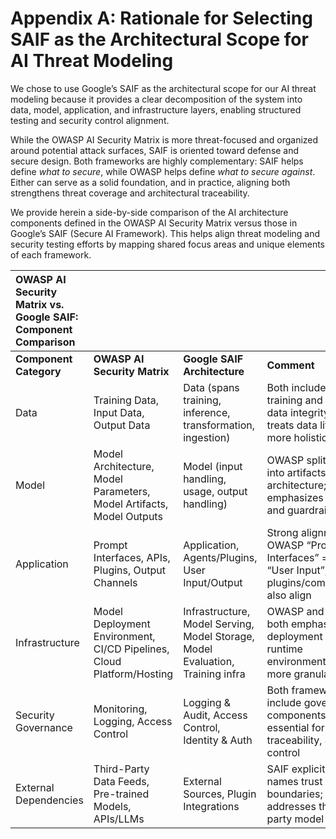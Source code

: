 # Appendix A: Rationale for Selecting SAIF as the Architectural Scope for AI Threat Modeling

We chose to use Google’s SAIF as the architectural scope for our AI threat modeling because it provides a clear decomposition of the system into data, model, application, and infrastructure layers, enabling structured testing and security control alignment.

While the OWASP AI Security Matrix is more threat-focused and organized around potential attack surfaces, SAIF is oriented toward defense and secure design. Both frameworks are highly complementary: SAIF helps define *what to secure*, while OWASP helps define *what to secure against*. Either can serve as a solid foundation, and in practice, aligning both strengthens threat coverage and architectural traceability.

We provide herein a side-by-side comparison of the AI architecture components defined in the OWASP AI Security Matrix versus those in Google’s SAIF (Secure AI Framework). This helps align threat modeling and security testing efforts by mapping shared focus areas and unique elements of each framework.

| OWASP AI Security Matrix vs. Google SAIF: Component Comparison |  |  |  |
| :---- | :---- | :---- | :---- |
| **Component Category** | **OWASP AI Security Matrix** | **Google SAIF Architecture** | **Comment** |
| Data | Training Data, Input Data, Output Data | Data (spans training, inference, transformation, ingestion) | Both include training and input data integrity; SAIF treats data lifecycle more holistically |
| Model | Model Architecture, Model Parameters, Model Artifacts, Model Outputs | Model (input handling, usage, output handling) | OWASP splits model into artifacts and architecture; SAIF emphasizes runtime and guardrails |
| Application | Prompt Interfaces, APIs, Plugins, Output Channels | Application, Agents/Plugins, User Input/Output | Strong alignment: OWASP “Prompt Interfaces” \= SAIF “User Input”; plugins/components also align |
| Infrastructure | Model Deployment Environment, CI/CD Pipelines, Cloud Platform/Hosting | Infrastructure, Model Serving, Model Storage, Model Evaluation, Training infra | OWASP and SAIF both emphasize deployment and runtime environment; SAIF more granular |
| Security Governance | Monitoring, Logging, Access Control | Logging & Audit, Access Control, Identity & Auth | Both frameworks include governance components essential for testing, traceability, and control |
| External Dependencies | Third-Party Data Feeds, Pre-trained Models, APIs/LLMs | External Sources, Plugin Integrations | SAIF explicitly names trust boundaries; OWASP addresses third-party model risks |
